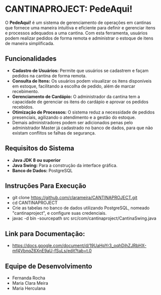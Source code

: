 # CANTINAPROJECT: PedeAqui!

O **PedeAqui!** é um sistema de gerenciamento de operações em cantinas que fornece uma maneira intuitiva e eficiente para definir e gerenciar itens e processos adequados a uma cantina. Com esta ferramenta, usuários podem realizar pedidos de forma remota e administrar o estoque de itens de maneira simplificada.

## Funcionalidades

- **Cadastro de Usuários:** Permite que usuários se cadastrem e façam pedidos na cantina de forma remota.
- **Consulta de Itens:** Os usuários podem visualizar os itens disponíveis em estoque, facilitando a escolha de pedido, além de marcar recebimento.
- **Gerenciamento de Cardápio:** O administrador da cantina tem a capacidade de gerenciar os itens do cardápio e aprovar os pedidos recebidos.
- **Otimização de Processos:** O sistema reduz a necessidade de pedidos presenciais, agilizando o atendimento e a gestão do estoque.
- Demais administradores podem ser adicionados penas pelo administrador Master já cadastrado no banco de dados, para que não existam conflitos se falhas de segurança. 

## Requisitos do Sistema

- **Java JDK 8 ou superior**
- **Java Swing:** Para a construção da interface gráfica.
- **Banco de Dados:** PostgreSQL

## Instruções Para Execução

- git clone https://github.com/clarameira/CANTINAPROJECT.git
- cd CANTINAPROJECT
- Crie as tabelas no banco de dados utilizando PostgreSQL, nomeado "cantinaproject", e configure suas credenciais.
- javac -d bin -sourcepath src src/com/cantinaproject/CantinaSwing.java

## Link para Documentação:
- https://docs.google.com/document/d/19UaHpYr3_oqhDihZJRbHX-mf4VbnqZ6XnE9aU-fSuLs/edit?tab=t.0

## Equipe de Desenvolvimento 
- Fernanda Rocha
- Maria Clara Meira
- Maria Herculana

  
  
